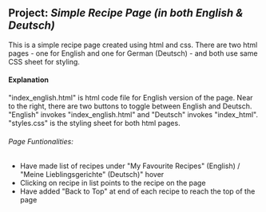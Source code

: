 ## Project: _Simple Recipe Page (in both English & Deutsch)_ ##
   This is a simple recipe page created using html and css. There are two html pages - one for English and one for German (Deutsch) - and both use same CSS sheet for styling.
   
#### Explanation ####
   "index_english.html" is html code file for English version of the page. Near to the right, there are two buttons to toggle between English and Deutsch. "English" invokes "index_english.html" and "Deutsch" invokes "index_html".
    "styles.css" is the styling sheet for both html pages.
   
###### Page Funtionalities: ###### 
   * Have made list of recipes under "My Favourite Recipes" (English) / "Meine Lieblingsgerichte" (Deutsch)" hover
   * Clicking on recipe in list points to the recipe on the page
   * Have added "Back to Top" at end of each recipe to reach the top of the page
